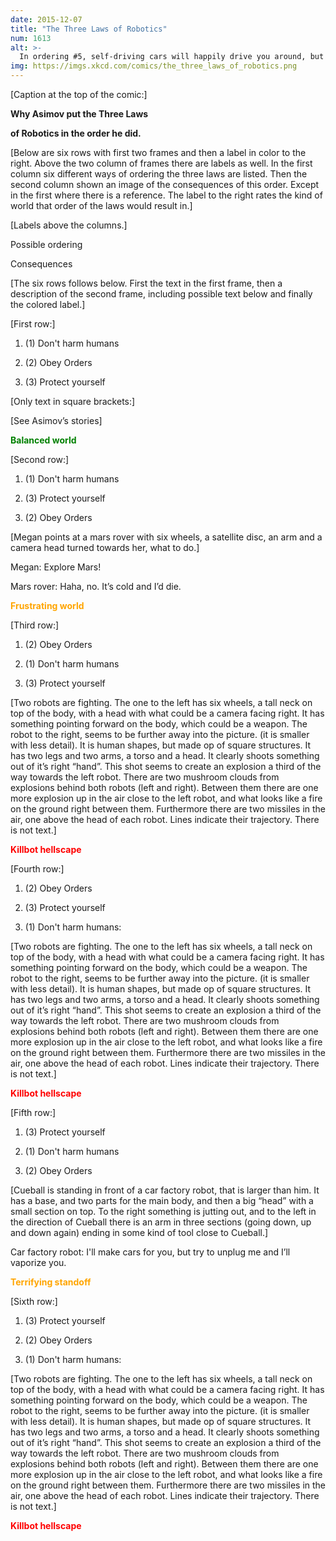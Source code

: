 ```yaml
---
date: 2015-12-07
title: "The Three Laws of Robotics"
num: 1613
alt: >-
  In ordering #5, self-driving cars will happily drive you around, but if you tell them to drive to a car dealership, they just lock the doors and politely ask how long humans take to starve to death.
img: https://imgs.xkcd.com/comics/the_three_laws_of_robotics.png
---
```

[Caption at the top of the comic:]

**Why Asimov put the Three Laws**

 **of Robotics in the order he did.**

[Below are six rows with first two frames and then a label in color to the right. Above the two column of frames there are labels as well. In the first column six different ways of ordering the three laws are listed. Then the second column shown an image of the consequences of this order. Except in the first where there is a reference. The label to the right rates the kind of world that order of the laws would result in.]

[Labels above the columns.]

Possible ordering

Consequences

[The six rows follows below. First the text in the first frame, then a description of the second frame, including possible text below and finally the colored label.]

[First row:]

1. (1) Don't harm humans

2. (2) Obey Orders

3. (3) Protect yourself

[Only text in square brackets:]

[See Asimov’s stories]

<font color="green">**Balanced world**</font>

[Second row:]

1. (1) Don't harm humans

2. (3) Protect yourself

3. (2) Obey Orders

[Megan points at a mars rover with six wheels, a satellite disc, an arm and a camera head turned towards her, what to do.]

Megan: Explore Mars!

Mars rover: Haha, no. It’s cold and I’d die.

<font color="orange">**Frustrating world**</font>

[Third row:]

1. (2) Obey Orders

2. (1) Don't harm humans

3. (3) Protect yourself

[Two robots are fighting. The one to the left has six wheels, a tall neck on top of the body, with a head with what could be a camera facing right. It has something pointing forward on the body, which could be a weapon. The robot to the right, seems to be further away into the picture. (it is smaller with less detail). It is human shapes, but made op of square structures. It has two legs and two arms, a torso and a head. It clearly shoots something out of it’s right “hand”. This shot seems to create an explosion a third of the way towards the left robot. There are two mushroom clouds from explosions behind both robots (left and right). Between them there are one more explosion up in the air close to the left robot, and what looks like a fire on the ground right between them. Furthermore there are two missiles in the air, one above the head of each robot. Lines indicate their trajectory. There is not text.]

<font color="red">**Killbot hellscape**</font>

[Fourth row:]

1. (2) Obey Orders

2. (3) Protect yourself

3. (1) Don't harm humans:

[Two robots are fighting. The one to the left has six wheels, a tall neck on top of the body, with a head with what could be a camera facing right. It has something pointing forward on the body, which could be a weapon. The robot to the right, seems to be further away into the picture. (it is smaller with less detail). It is human shapes, but made op of square structures. It has two legs and two arms, a torso and a head. It clearly shoots something out of it’s right “hand”. This shot seems to create an explosion a third of the way towards the left robot. There are two mushroom clouds from explosions behind both robots (left and right). Between them there are one more explosion up in the air close to the left robot, and what looks like a fire on the ground right between them. Furthermore there are two missiles in the air, one above the head of each robot. Lines indicate their trajectory. There is not text.]

<font color="red">**Killbot hellscape**</font>

[Fifth row:]

1. (3) Protect yourself

2. (1) Don't harm humans

3. (2) Obey Orders

[Cueball is standing in front of a car factory robot, that is larger than him. It has a base, and two parts for the main body, and then a big “head” with a small section on top. To the right something is jutting out, and to the left in the direction of Cueball there is an arm in three sections (going down, up and down again) ending in some kind of tool close to Cueball.]

Car factory robot: I'll make cars for you, but try to unplug me and I’ll vaporize you.

<font color="orange">**Terrifying standoff**</font>

[Sixth row:]

1. (3) Protect yourself

2. (2) Obey Orders

3. (1) Don't harm humans:

[Two robots are fighting. The one to the left has six wheels, a tall neck on top of the body, with a head with what could be a camera facing right. It has something pointing forward on the body, which could be a weapon. The robot to the right, seems to be further away into the picture. (it is smaller with less detail). It is human shapes, but made op of square structures. It has two legs and two arms, a torso and a head. It clearly shoots something out of it’s right “hand”. This shot seems to create an explosion a third of the way towards the left robot. There are two mushroom clouds from explosions behind both robots (left and right). Between them there are one more explosion up in the air close to the left robot, and what looks like a fire on the ground right between them. Furthermore there are two missiles in the air, one above the head of each robot. Lines indicate their trajectory. There is not text.]

<font color="red">**Killbot hellscape**</font>